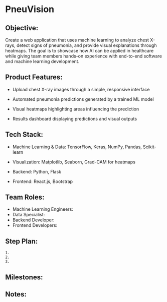 # PneuVision

## Objective: 
Create a web application that uses machine learning to analyze chest X-rays, detect signs of pneumonia, and provide visual explanations through heatmaps. The goal is to showcase how AI can be applied in healthcare while giving team members hands-on experience with end-to-end software and machine learning development.

## Product Features: 
- Upload chest X-ray images through a simple, responsive interface

- Automated pneumonia predictions generated by a trained ML model

- Visual heatmaps highlighting areas influencing the prediction

- Results dashboard displaying predictions and visual outputs

## Tech Stack:
- Machine Learning & Data: TensorFlow, Keras, NumPy, Pandas, Scikit-learn

- Visualization: Matplotlib, Seaborn, Grad-CAM for heatmaps

- Backend: Python, Flask

- Frontend: React.js, Bootstrap

## Team Roles: 
- Machine Learning Engineers: 
- Data Specialist: 
- Backend Developer:
- Frontend Developers:

## Step Plan:
	1. 
	2.  
	3. 

## Milestones:

## Notes:

